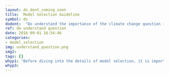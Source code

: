 ```yaml
---
layout: do_dont_coming_soon
title:  Model Selection Guideline
symbol: do
dodont:  "Do understand the importance of the climate change question in model selection"
ref: do understand question 
date: 2016-09-01 16:54:46
categories:
- model_selection
img: understand_question.png
img2: 
tags: []
whyp1: "Before diving into the details of model selection, it is important to know the questions the climate change study is asking. This will help determine the level of detail that fits one’s needs and resources and define evaluation criteria beforehand.  Then model selection can proceed by identifying models at each link in the modeling chain (along with resolution and number of realizations) appropriate to capture the climate change response of the variables needed to answer the questions. Some model experiments are appropriate and reliable for certain questions but not others.  Knowing this ahead of time can save time and agony."
whyp3:
---
```

